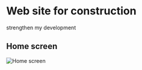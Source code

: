 # Web site for construction
strengthen my development

## Home screen
![Home screen](https://raw.githubusercontent.com/anjanante/nconstuction_pp/main/src/assets/img/site-screenshoot/Home.png)

